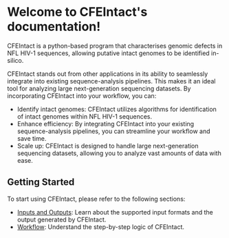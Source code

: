 
# Welcome to CFEIntact's documentation!

CFEIntact is a python-based program that characterises genomic defects in NFL HIV-1 sequences,
allowing putative intact genomes to be identified in-silico.

CFEIntact stands out from other applications in its ability to seamlessly integrate into existing sequence-analysis pipelines.
This makes it an ideal tool for analyzing large next-generation sequencing datasets.
By incorporating CFEIntact into your workflow, you can:
- Identify intact genomes: CFEIntact utilizes algorithms for identification of intact genomes within NFL HIV-1 sequences.
- Enhance efficiency: By integrating CFEIntact into your existing sequence-analysis pipelines,
  you can streamline your workflow and save time.
- Scale up: CFEIntact is designed to handle large next-generation sequencing datasets,
  allowing you to analyze vast amounts of data with ease.

## Getting Started

To start using CFEIntact, please refer to the following sections:

- [Inputs and Outputs](io.md): Learn about the supported input formats and the output generated by CFEIntact.
- [Workflow](workflow.md): Understand the step-by-step logic of CFEIntact.

